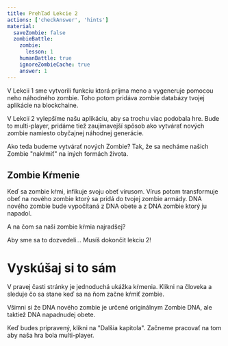 ```yaml
---
title: Prehľad Lekcie 2
actions: ['checkAnswer', 'hints']
material:
  saveZombie: false
  zombieBattle:
    zombie:
      lesson: 1
    humanBattle: true
    ignoreZombieCache: true
    answer: 1
---
```


V Lekcii 1 sme vytvorili funkciu ktorá príjma meno a vygeneruje pomocou neho náhodného zombie. Toho potom pridáva zombie databázy tvojej aplikácie na blockchaine.

V Lekcií 2 vylepšíme našu aplikáciu, aby sa trochu viac podobala hre. Bude to multi-player, pridáme tiež zaujímavejší spôsob ako vytvárať nových zombie namiesto obyčajnej náhodnej generácie.

Ako teda budeme vytvárať nových Zombie? Tak, že sa necháme našich Zombie "nakŕmiť" na iných formách života.

## Zombie Kŕmenie

Keď sa zombie kŕmi, infikuje svoju obeť vírusom. Vírus potom transformuje obeť na nového zombie ktorý sa pridá do tvojej zombie armády. DNA nového zombie bude vypočítaná z DNA obete a z DNA zombie ktorý ju napadol.

A na čom sa naši zombie kŕmia najradšej?

Aby sme sa to dozvedeli... Musíš dokončit lekciu 2!

# Vyskúšaj si to sám

V pravej časti stránky je jednoduchá ukážka kŕmenia. Klikni na človeka a sleduje čo sa stane keď sa na ňom začne kŕmiť zombie.

Všimni si že DNA nového zombie je určené originálnym Zombie DNA, ale taktiež DNA napadnudej obete.

Keď budes pripravený, klikni na "Dalšia kapitola". Začneme pracovať na tom aby naša hra bola multi-player.
